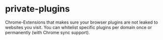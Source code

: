 # private-plugins

Chrome-Extensions that makes sure your browser plugins are not leaked to websites you visit.
You can whitelist specific plugins per domain once or permanently (with Chrome sync support).

